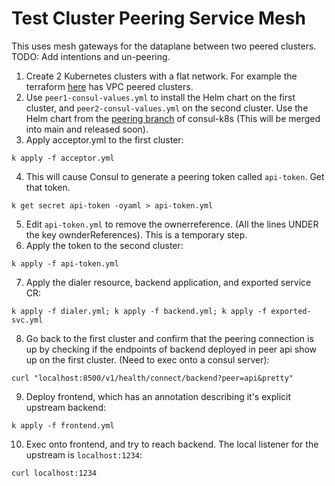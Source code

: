 # Test Cluster Peering Service Mesh
This uses mesh gateways for the dataplane between two peered clusters. TODO: Add
intentions and un-peering.

1. Create 2 Kubernetes clusters with a flat network. For example the terraform
   [here](https://github.com/hashicorp/consul-k8s/tree/main/charts/consul/test/terraform/eks)
   has VPC peered clusters.
2. Use `peer1-consul-values.yml` to install the Helm chart on the first cluster,
   and `peer2-consul-values.yml` on the second cluster. Use the Helm chart from the
   [peering branch](https://github.com/hashicorp/consul-k8s/tree/peering) of
   consul-k8s (This will be
   merged into main and released soon).
3. Apply acceptor.yml to the first cluster:
```
k apply -f acceptor.yml
```
4. This will cause Consul to generate a peering token called `api-token`. Get
   that token.
```
k get secret api-token -oyaml > api-token.yml
```
5. Edit `api-token.yml` to remove the ownerreference. (All the lines UNDER the key
   ownderReferences). This is a temporary step.
6. Apply the token to the second cluster:
```
k apply -f api-token.yml
```
7. Apply the dialer resource, backend application, and exported service CR:
```
k apply -f dialer.yml; k apply -f backend.yml; k apply -f exported-svc.yml
```
8. Go back to the first cluster and confirm that the peering connection is up by
   checking if the endpoints of backend deployed in peer api show up on the
   first cluster. (Need to exec onto a consul server):
```
curl "localhost:8500/v1/health/connect/backend?peer=api&pretty"
```
9. Deploy frontend, which has an annotation describing it's explicit upstream
   backend:
```
k apply -f frontend.yml
```
10. Exec onto frontend, and try to reach backend. The local listener for the
    upstream is `localhost:1234`:
```
curl localhost:1234
```
